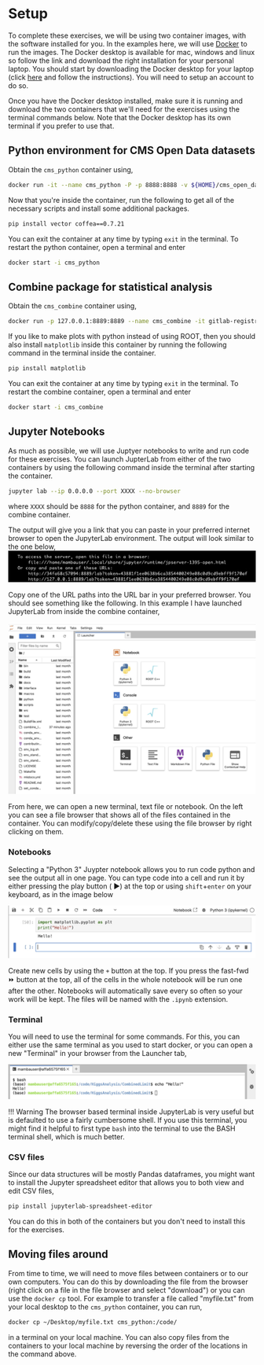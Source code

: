 # Setup 

To complete these exercises, we will be using two container images, with the software installed for you. In the examples here, we will use [Docker](https://www.docker.com/) to run the images. The Docker desktop is available for mac, windows and linux so follow the link and download the right installation for your personal laptop. You should start by downloading the Docker desktop for your laptop (click [here](https://www.docker.com/) and follow the instructions). You will need to setup an account to do so. 

Once you have the Docker desktop installed, make sure it is running and download the two containers that we'll need for the exercises using the terminal commands below. Note that the Docker desktop has its own terminal if you prefer to use that. 

## Python environment for CMS Open Data datasets 

Obtain the `cms_python` container using, 


```bash
docker run -it --name cms_python -P -p 8888:8888 -v ${HOME}/cms_open_data_python:/code gitlab-registry.cern.ch/cms-cloud/python-vnc:python3.10.5
```

Now that you're inside the container, run the following to get all of the necessary scripts and install some additional packages. 
```bash
pip install vector coffea==0.7.21
```

You can exit the container at any time by typing `exit` in the terminal. To restart the python container, open a terminal and enter 
```bash
docker start -i cms_python
```

## Combine package for statistical analysis

Obtain the `cms_combine` container using, 

```bash
docker run -p 127.0.0.1:8889:8889 --name cms_combine -it gitlab-registry.cern.ch/cms-cloud/combine-standalone:v9.2.1-slim
```

If you like to make plots with python instead of using ROOT, then you should also install `matplotlib` inside this container by running the following command in the terminal inside the container. 
```sh
pip install matplotlib 
```

You can exit the container at any time by typing `exit` in the terminal. 
To restart the combine container, open a terminal and enter 
```bash
docker start -i cms_combine
```

## Jupyter Notebooks    

As much as possible, we will use Juptyer notebooks to write and run code for these exercises. You can launch JupterLab from either of the two containers by using the following command inside the terminal after starting the container. 

```bash
jupyter lab --ip 0.0.0.0 --port XXXX --no-browser
```

where `XXXX` should be `8888` for the python container, and `8889` for the combine container. 

The output will give you a link that you can paste in your preferred internet browser to open the JupyterLab environment. The output will look similar to the one below, 
![Example output jlab](images/example_jl_launch.jpg)

Copy one of the URL paths into the URL bar in your preferred browser. You should see something like the following. In this example I have  launched JupyterLab from inside the combine container, 

![Example JupyterLab](images/example_JL.jpg)

From here, we can open a new terminal, text file or notebook. On the left you can see a file browser that shows all of the files contained in the container. You can modify/copy/delete these using the file browser by right clicking on them.


### Notebooks 

Selecting a "Python 3" Juypter notebook allows you to run code python and see the output all in one page. You can type code into a cell and run it by either pressing the play button ( &#9658;) at the top or using `shift`+`enter` on your keyboard, as in the image below 

![Example run cell](images/runcell.jpg)

Create new cells by using the `+` button at the top. If you press the fast-fwd &#9193;
 button at the top, all of the cells in the whole notebook will be run one after the other. Notebooks will automatically save every so often so your work will be kept. The files will be named with the `.ipynb` extension.

### Terminal 

You will need to use the terminal for some commands. For this, you can either use the same terminal as you used to start docker, or you can open a new "Terminal" in your browser from the Launcher tab, 

![Example terminal](images/terminal.jpg)

!!! Warning 
	The browser based terminal inside JupyterLab is very useful but is defaulted to use a fairly cumbersome shell. If you use this terminal, you might find it helpful to first type `bash` into the terminal to use the BASH terminal shell, which is much better. 


### CSV files 

Since our data structures will be mostly Pandas dataframes, you might want to install the Jupyter spreadsheet editor that allows you to both view and edit CSV files, 
```bash
pip install jupyterlab-spreadsheet-editor
```
You can do this in both of the containers but you don't need to install this for the exercises.



## Moving files around 

From time to time, we will need to move files between containers or to our own computers. You can do this by downloading the file from the browser (right click on a file in the file browser and select "download") or you can use the `docker cp` tool. For example to transfer a file called "myfile.txt" from your local desktop to the `cms_python` container, you can run, 

```sh
docker cp ~/Desktop/myfile.txt cms_python:/code/
```

in a terminal on your local machine. You can also copy files from the containers to your local machine by reversing the order of the locations in the command above. 
